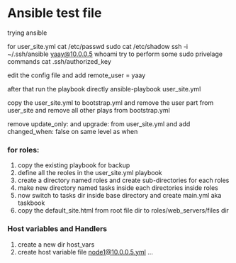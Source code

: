 # Ansible test file

trying ansible


for user_site.yml
cat /etc/passwd
sudo cat /etc/shadow
ssh -i ~/.ssh/ansible yaay@10.0.0.5
whoami
try to perform some sudo privelage commands
cat .ssh/authorized_key

edit the config file and add
remote_user = yaay


after that run the playbook directly
ansible-playbook user_site.yml

copy the user_site.yml to bootstrap.yml and remove the user part from user_site and remove all other plays from bootstrap.yml

remove update_only: and upgrade: from user_site.yml
and add changed_when: false on same level as when

### for roles:
1. copy the existing playbook for backup
2. define all the reoles in the user_site.yml playbook
3. create a directory named roles and create sub-directories for each roles
4. make new directory named tasks inside each directories inside roles
5. now switch to tasks dir inside base directory and create main.yml aka taskbook
6. copy the default_site.html from root file dir to roles/web_servers/files dir


### Host variables and Handlers
1. create a new dir host_vars
2. create host variable file node1@10.0.0.5.yml ...